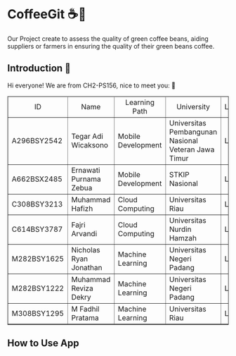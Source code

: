 # CoffeeGit ☕🫘
<p>Our Project create to assess the quality of green coffee beans, aiding suppliers or farmers in ensuring the quality of their green beans coffee.</p>

<h2>Introduction 🚀</h2>
Hi everyone! We are from CH2-PS156, nice to meet you: 👋 
    <table border="1">
      <thead style="text-align: center;">
        <tr>
          <td>ID</td>
          <td>Name</td>
          <td>Learning Path</td>
          <td>University</td>
          <td>LinkedIn</td>
        </tr>
      </thead>
      <tbody>
        <tr>
          <td>A296BSY2542</td>
          <td>Tegar Adi Wicaksono</td>
          <td>Mobile Development</td>
          <td>Universitas Pembangunan Nasional Veteran Jawa Timur</td>
          <td>LinkedIn</td>
        </tr>
        <tr>
          <td>A662BSX2485</td>
          <td>Ernawati Purnama Zebua</td>
          <td>Mobile Development</td>
          <td>STKIP Nasional</td>
          <td>LinkedIn</td>
        </tr>
        <tr>
          <td>C308BSY3213</td>
          <td>Muhammad Hafizh</td>
          <td>Cloud Computing</td>
          <td>Universitas Riau</td>
          <td>LinkedIn</td>
        </tr>
        <tr>
          <td>C614BSY3787</td>
          <td>Fajri Arvandi</td>
          <td>Cloud Computing</td>
          <td>Universitas Nurdin Hamzah</td>
          <td>LinkedIn</td>
        </tr>
        <tr>
          <td>M282BSY1625</td>
          <td>Nicholas Ryan Jonathan</td>
          <td>Machine Learning</td>
          <td>Universitas Negeri Padang</td>
          <td>LinkedIn</td>
        </tr>
        <tr>
          <td>M282BSY1222</td>
          <td>Muhammad Reviza Dekry</td>
          <td>Machine Learning</td>
          <td>Universitas Negeri Padang</td>
          <td>LinkedIn</td>
        </tr>
        <tr>
          <td>M308BSY1295</td>
          <td>M Fadhil Pratama</td>
          <td>Machine Learning</td>
          <td>Universitas Riau</td>
          <td>LinkedIn</td>
        </tr>
      </tbody>
    </table>

<h2>How to Use App</h2>



<!--

**Here are some ideas to get you started:**

🙋‍♀️ A short introduction - what is your organization all about?
👩‍💻 Useful resources - where can the community find your docs? Is there anything else the community should know?
🍿 Fun facts - what does your team eat for breakfast?
🧙 Remember, you can do mighty things with the power of [Markdown](https://docs.github.com/github/writing-on-github/getting-started-with-writing-and-formatting-on-github/basic-writing-and-formatting-syntax)
-->
